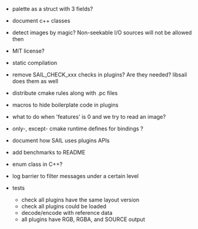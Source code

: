 - palette as a struct with 3 fields?

- document c++ classes

- detect images by magic? Non-seekable I/O sources will not be allowed then

- MIT license?

- static compilation

- remove SAIL_CHECK_xxx checks in plugins? Are they needed? libsail does them as well

- distribute cmake rules along with .pc files

- macros to hide boilerplate code in plugins

- what to do when 'features' is 0 and we try to read an image?

- only-, except- cmake runtime defines for bindings ?

- document how SAIL uses plugins APIs

- add benchmarks to README

- enum class in C++?

- log barrier to filter messages under a certain level

- tests
  - check all plugins have the same layout version
  - check all plugins could be loaded
  - decode/encode with reference data
  - all plugins have RGB, RGBA, and SOURCE output
